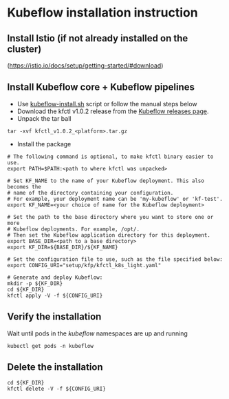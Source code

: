 # Kubeflow installation instruction

## Install Istio (if not already installed on the cluster)

(https://istio.io/docs/setup/getting-started/#download)


## Install Kubeflow core + Kubeflow pipelines

* Use [kubeflow-install.sh](../setup/kfp/kubeflow-install.sh) script or follow the manual steps below
* Download the kfctl v1.0.2 release from the [Kubeflow releases page](https://github.com/kubeflow/kfctl/releases/tag/v1.0.2).
* Unpack the tar ball
```
tar -xvf kfctl_v1.0.2_<platform>.tar.gz
```
* Install the package
```
# The following command is optional, to make kfctl binary easier to use.
export PATH=$PATH:<path to where kfctl was unpacked>

# Set KF_NAME to the name of your Kubeflow deployment. This also becomes the
# name of the directory containing your configuration.
# For example, your deployment name can be 'my-kubeflow' or 'kf-test'.
export KF_NAME=<your choice of name for the Kubeflow deployment>

# Set the path to the base directory where you want to store one or more 
# Kubeflow deployments. For example, /opt/.
# Then set the Kubeflow application directory for this deployment.
export BASE_DIR=<path to a base directory>
export KF_DIR=${BASE_DIR}/${KF_NAME}

# Set the configuration file to use, such as the file specified below:
export CONFIG_URI="setup/kfp/kfctl_k8s_light.yaml"

# Generate and deploy Kubeflow:
mkdir -p ${KF_DIR}
cd ${KF_DIR}
kfctl apply -V -f ${CONFIG_URI}
```

## Verify the installation

Wait until pods in the *kubeflow* namespaces are up and running
```
kubectl get pods -n kubeflow
```

## Delete the installation

```
cd ${KF_DIR}
kfctl delete -V -f ${CONFIG_URI}
```

